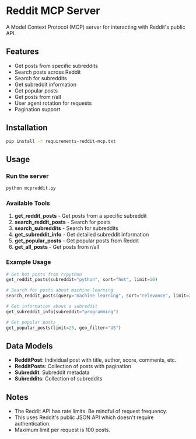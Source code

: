 # Reddit MCP Server

A Model Context Protocol (MCP) server for interacting with Reddit's public API.

## Features

- Get posts from specific subreddits
- Search posts across Reddit
- Search for subreddits
- Get subreddit information
- Get popular posts
- Get posts from r/all
- User agent rotation for requests
- Pagination support

## Installation

```bash
pip install -r requirements-reddit-mcp.txt
```

## Usage

### Run the server

```bash
python mcpreddit.py
```

### Available Tools

1. **get_reddit_posts** - Get posts from a specific subreddit
2. **search_reddit_posts** - Search for posts
3. **search_subreddits** - Search for subreddits
4. **get_subreddit_info** - Get detailed subreddit information
5. **get_popular_posts** - Get popular posts from Reddit
6. **get_all_posts** - Get posts from r/all

### Example Usage

```python
# Get hot posts from r/python
get_reddit_posts(subreddit="python", sort="hot", limit=10)

# Search for posts about machine learning
search_reddit_posts(query="machine learning", sort="relevance", limit=20)

# Get information about a subreddit
get_subreddit_info(subreddit="programming")

# Get popular posts
get_popular_posts(limit=25, geo_filter="US")
```

## Data Models

- **RedditPost**: Individual post with title, author, score, comments, etc.
- **RedditPosts**: Collection of posts with pagination
- **Subreddit**: Subreddit metadata
- **Subreddits**: Collection of subreddits

## Notes

- The Reddit API has rate limits. Be mindful of request frequency.
- This uses Reddit's public JSON API which doesn't require authentication.
- Maximum limit per request is 100 posts.